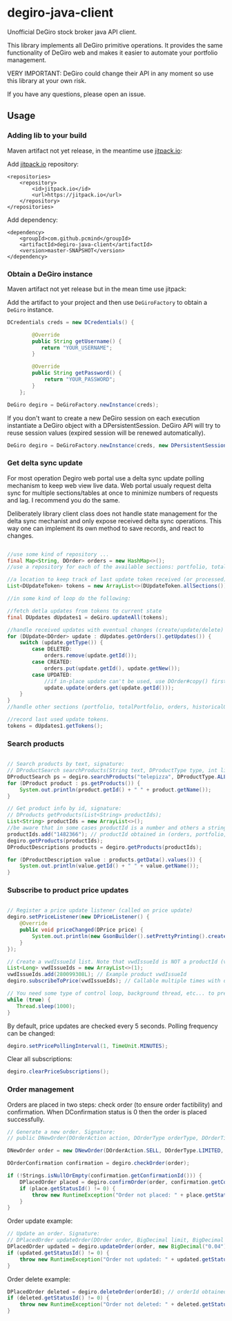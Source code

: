 # degiro-java-client

Unofficial DeGiro stock broker java API client.

This library implements all DeGiro primitive operations. It provides the same functionality of DeGiro web and makes it easier to automate your portfolio management. 

VERY IMPORTANT: DeGiro could change their API in any moment so use this library at your own risk.

If you have any questions, please open an issue.

## Usage

### Adding lib to your build

Maven artifact not yet release, in the meantime use [jitpack.io](https://jitpack.io/):

Add [jitpack.io](https://jitpack.io/) repository:
```
<repositories>
    <repository>
        <id>jitpack.io</id>
        <url>https://jitpack.io</url>
    </repository>
</repositories>
```

Add dependency:
```
<dependency>
    <groupId>com.github.pcmind</groupId>
    <artifactId>degiro-java-client</artifactId>
    <version>master-SNAPSHOT</version>
</dependency>
```

### Obtain a DeGiro instance

Maven artifact not yet release but in the mean time use jitpack:

Add the artifact to your project and then use ```DeGiroFactory``` to obtain a ```DeGiro``` instance.

```java
DCredentials creds = new DCredentials() {

        @Override
        public String getUsername() {
           return "YOUR_USERNAME";
        }

        @Override
        public String getPassword() {
            return "YOUR_PASSWORD";
        }
    };

DeGiro degiro = DeGiroFactory.newInstance(creds);
```
If you don't want to create a new DeGiro session on each execution instantiate a DeGiro object with a DPersistentSession. DeGiro API will try to reuse session values (expired session will be renewed automatically).

```java
DeGiro degiro = DeGiroFactory.newInstance(creds, new DPersistentSession("/path/to/session.json"));
```

### Get delta sync update 
For most operation Degiro web portal use a delta sync update polling mechanism to keep web view live data. 
Web portal usualy request delta sync for multiple sections/tables at once to minimize numbers of requests and lag. 
I recommend you do the same.

Deliberately library client class does not handle state management for the delta sync mechanist and only expose received delta sync operations.
This way one can implement its own method to save records, and react to changes.


````java

//use some kind of repository ...
final Map<String, DOrder> orders = new HashMap<>();
//use a repository for each of the available sections: portfolio, totalPortfolio, orders, historicalOrders, transactions, alerts, cashFunds;

//a location to keep track of last update token received (or processed)
List<DUpdateToken> tokens = new ArrayList<>(DUpdateToken.allSections());

//in some kind of loop do the following:

//fetch detla updates from tokens to current state 
final DUpdates dUpdates1 = deGiro.updateAll(tokens);

//handle received updates with eventual changes (create/update/delete) 
for (DUpdate<DOrder> update : dUpdates.getOrders().getUpdates()) {
    switch (update.getType()) {
        case DELETED:
            orders.remove(update.getId());
        case CREATED:
            orders.put(update.getId(), update.getNew());
        case UPDATED:
            //if in-place update can't be used, use DOrder#copy() first to apply updates on object copy
            update.update(orders.get(update.getId()));
    }
}
//handle other sections (portfolio, totalPortfolio, orders, historicalOrders, transactions, alerts, cashFunds) the same way

//record last used update tokens.
tokens = dUpdates1.getTokens();

````

### Search products

```java

// Search products by text, signature:
// DProductSearch searchProducts(String text, DProductType type, int limit, int offset);
DProductSearch ps = degiro.searchProducts("telepizza", DProductType.ALL, 10, 0);
for (DProduct product : ps.getProducts()) {
    System.out.println(product.getId() + " " + product.getName());
}

// Get product info by id, signature:
// DProducts getProducts(List<String> productIds);
List<String> productIds = new ArrayList<>();
//be aware that in some cases productId is a number and others a string. You can safly convert number to String for this request
productIds.add("1482366"); // productId obtained in (orders, portfolio, transactions, searchProducts....)
degiro.getProducts(productIds);
DProductDescriptions products = degiro.getProducts(productIds);

for (DProductDescription value : products.getData().values()) {
    System.out.println(value.getId() + " " + value.getName());
}

```

### Subscribe to product price updates

```java

// Register a price update listener (called on price update)
degiro.setPriceListener(new DPriceListener() {
    @Override
    public void priceChanged(DPrice price) {
        System.out.println(new GsonBuilder().setPrettyPrinting().create().toJson(price));
    }
});

// Create a vwdIssueId list. Note that vwdIssueId is NOT a productId (vwdIssueId is a DProduct field).
List<Long> vwdIssueIds = new ArrayList<>(1);
vwdIssueIds.add(280099308L); // Example product vwdIssueId
degiro.subscribeToPrice(vwdIssueIds); // Callable multiple times with different products. 

// You need some type of control loop, background thread, etc... to prevent JVM termination (out of this scope)
while (true) {
   Thread.sleep(1000);
}

```
By default, price updates are checked every 5 seconds. Polling frequency can be changed:

```java
degiro.setPricePollingInterval(1, TimeUnit.MINUTES);
```
Clear all subscriptions:

```java
degiro.clearPriceSubscriptions();
```

### Order management
Orders are placed in two steps: check order (to ensure order factibility) and confirmation. When DConfirmation status is 0 then the order is placed successfully.


```java
// Generate a new order. Signature:
// public DNewOrder(DOrderAction action, DOrderType orderType, DOrderTime timeType, long productId, long size, BigDecimal limitPrice, BigDecimal stopPrice)

DNewOrder order = new DNewOrder(DOrderAction.SELL, DOrderType.LIMITED, DOrderTime.DAY, 1482366, 20, new BigDecimal("4.5"), null);

DOrderConfirmation confirmation = degiro.checkOrder(order);

if (!Strings.isNullOrEmpty(confirmation.getConfirmationId())) {
    DPlacedOrder placed = degiro.confirmOrder(order, confirmation.getConfirmationId());
    if (place.getStatusId() != 0) {
        throw new RuntimeException("Order not placed: " + place.getStatusText());
    }
}
```
Order update example:

```java
// Update an order. Signature:
// DPlacedOrder updateOrder(DOrder order, BigDecimal limit, BigDecimal stop);
DPlacedOrder updated = degiro.updateOrder(order, new BigDecimal("0.04"), null); // obtained in getOrders()
if (updated.getStatusId() != 0) {
    throw new RuntimeException("Order not updated: " + updated.getStatusText());
}
```


Order delete example:

```java
DPlacedOrder deleted = degiro.deleteOrder(orderId); // orderId obtained in getOrders() 
if (deleted.getStatusId() != 0) {
    throw new RuntimeException("Order not deleted: " + deleted.getStatusText());
}
```
